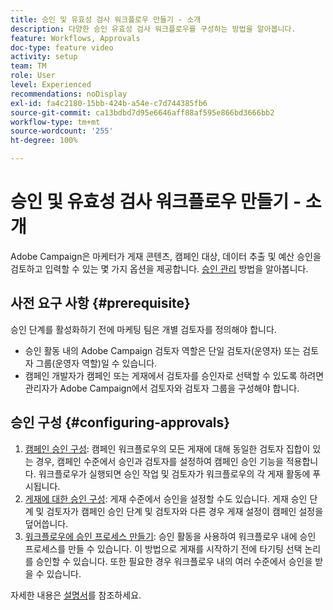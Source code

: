 ```yaml
---
title: 승인 및 유효성 검사 워크플로우 만들기 - 소개
description: 다양한 승인 유효성 검사 워크플로우를 구성하는 방법을 알아봅니다.
feature: Workflows, Approvals
doc-type: feature video
activity: setup
team: TM
role: User
level: Experienced
recommendations: noDisplay
exl-id: fa4c2180-15bb-424b-a54e-c7d744385fb6
source-git-commit: ca13bdbd7d95e6646aff88af595e866bd3666bb2
workflow-type: tm+mt
source-wordcount: '255'
ht-degree: 100%

---
```


# 승인 및 유효성 검사 워크플로우 만들기 - 소개

Adobe Campaign은 마케터가 게재 콘텐츠, 캠페인 대상, 데이터 추출 및 예산 승인을 검토하고 입력할 수 있는 몇 가지 옵션을 제공합니다. [승인 관리](/help/process-management/create-approvals-and-validation-workflows/manage-approvals.md) 방법을 알아봅니다.

## 사전 요구 사항 {#prerequisite}

승인 단계를 활성화하기 전에 마케팅 팀은 개별 검토자를 정의해야 합니다.

* 승인 활동 내의 Adobe Campaign 검토자 역할은 단일 검토자(운영자) 또는 검토자 그룹(운영자 역할)일 수 있습니다.
* 캠페인 개발자가 캠페인 또는 게재에서 검토자를 승인자로 선택할 수 있도록 하려면 관리자가 Adobe Campaign에서 검토자와 검토자 그룹을 구성해야 합니다.

## 승인 구성 {#configuring-approvals}

1. [캠페인 승인 구성](/help/process-management/create-approvals-and-validation-workflows/configure-approvals-for-campaigns.md):
캠페인 워크플로우의 모든 게재에 대해 동일한 검토자 집합이 있는 경우, 캠페인 수준에서 승인과 검토자를 설정하여 캠페인 승인 기능을 적용합니다. 워크플로우가 실행되면 승인 작업 및 검토자가 워크플로우의 각 게재 활동에 푸시됩니다.
2. [게재에 대한 승인 구성](/help/process-management/create-approvals-and-validation-workflows/configure-approvals-for-deliveries.md): 
게재 수준에서 승인을 설정할 수도 있습니다. 게재 승인 단계 및 검토자가 캠페인 승인 단계 및 검토자와 다른 경우 게재 설정이 캠페인 설정을 덮어씁니다.
3. [워크플로우에 승인 프로세스 만들기](/help/process-management/create-approvals-and-validation-workflows/create-approval-process-in-a-workflow.md): 
승인 활동을 사용하여 워크플로우 내에 승인 프로세스를 만들 수 있습니다. 이 방법으로 게재를 시작하기 전에 타기팅 선택 논리를 승인할 수 있습니다. 또한 필요한 경우 워크플로우 내의 여러 수준에서 승인을 받을 수 있습니다.

자세한 내용은 [설명서](https://experienceleague.adobe.com/docs/campaign-classic/using/automating-with-workflows/flow-control-activities/approval.html?lang=ko)를 참조하세요.
